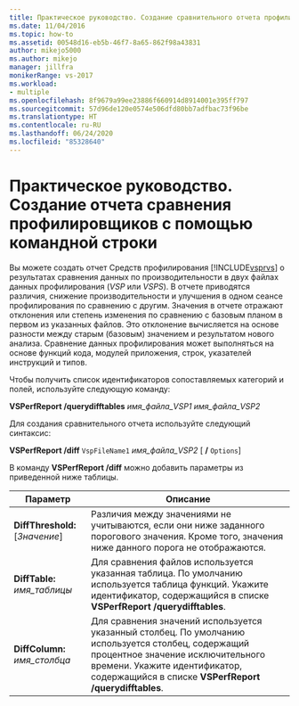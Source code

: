 ```yaml
---
title: Практическое руководство. Создание сравнительного отчета профилировщика с помощью командной строки | Документация Майкрософт
ms.date: 11/04/2016
ms.topic: how-to
ms.assetid: 00548d16-eb5b-46f7-8a65-862f98a43831
author: mikejo5000
ms.author: mikejo
manager: jillfra
monikerRange: vs-2017
ms.workload:
- multiple
ms.openlocfilehash: 8f9679a99ee23886f660914d8914001e395ff797
ms.sourcegitcommit: 57d96de120e0574e506dfd80bb7adfbac73f96be
ms.translationtype: HT
ms.contentlocale: ru-RU
ms.lasthandoff: 06/24/2020
ms.locfileid: "85328640"
---
```

# <a name="how-to-create-a-profiler-comparison-report-from-a-command-prompt"></a>Практическое руководство. Создание отчета сравнения профилировщиков с помощью командной строки
Вы можете создать отчет Средств профилирования [!INCLUDE[vsprvs](../code-quality/includes/vsprvs_md.md)] о результатах сравнения данных по производительности в двух файлах данных профилирования (*VSP* или *VSPS*). В отчете приводятся различия, снижение производительности и улучшения в одном сеансе профилирования по сравнению с другим. Значения в отчете отражают отклонения или степень изменения по сравнению с базовым планом в первом из указанных файлов. Это отклонение вычисляется на основе разности между старым (базовым) значением и результатом нового анализа. Сравнение данных профилирования может выполняться на основе функций кода, модулей приложения, строк, указателей инструкций и типов.

 Чтобы получить список идентификаторов сопоставляемых категорий и полей, используйте следующую команду:

 **VSPerfReport /querydifftables**  *имя_файла_VSP1* *имя_файла_VSP2*

 Для создания сравнительного отчета используйте следующий синтаксис:

 **VSPerfReport /diff**  `VspFileName1` *имя_файла_VSP2* [ **/** `Options`]

 В команду **VSPerfReport /diff** можно добавить параметры из приведенной ниже таблицы.

|Параметр|Описание|
|------------|-----------------|
|**DiffThreshold:** [*Значение*]|Различия между значениями не учитываются, если они ниже заданного порогового значения. Кроме того, значения ниже данного порога не отображаются.|
|**DiffTable:** *имя_таблицы*|Для сравнения файлов используется указанная таблица. По умолчанию используется таблица функций. Укажите идентификатор, содержащийся в списке **VSPerfReport /querydifftables**.|
|**DiffColumn:** *имя_столбца*|Для сравнения значений используется указанный столбец. По умолчанию используется столбец, содержащий процентное значение исключительного времени. Укажите идентификатор, содержащийся в списке **VSPerfReport /querydifftables**.|
